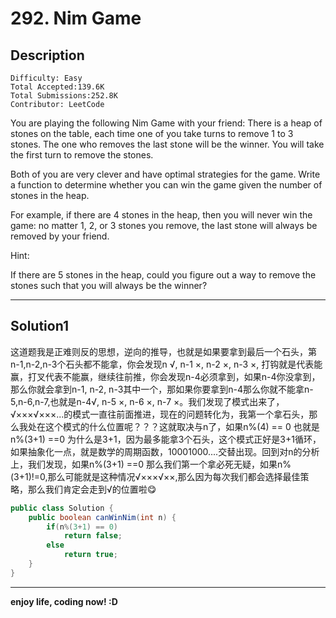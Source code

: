 # 292. Nim Game

## Description

```
Difficulty: Easy
Total Accepted:139.6K
Total Submissions:252.8K
Contributor: LeetCode
```

You are playing the following Nim Game with your friend: There is a heap of stones on the table, each time one of you take turns to remove 1 to 3 stones. The one who removes the last stone will be the winner. You will take the first turn to remove the stones.

Both of you are very clever and have optimal strategies for the game. Write a function to determine whether you can win the game given the number of stones in the heap.

For example, if there are 4 stones in the heap, then you will never win the game: no matter 1, 2, or 3 stones you remove, the last stone will always be removed by your friend.

Hint:

If there are 5 stones in the heap, could you figure out a way to remove the stones such that you will always be the winner?

***

## Solution1
  这道题我是正难则反的思想，逆向的推导，也就是如果要拿到最后一个石头，第n-1,n-2,n-3个石头都不能拿，你会发现n √, n-1 ×, n-2 ×, n-3 ×, 打钩就是代表能赢，打叉代表不能赢，继续往前推，你会发现n-4必须拿到，如果n-4你没拿到，那么你就会拿到n-1, n-2, n-3其中一个，那如果你要拿到n-4那么你就不能拿n-5,n-6,n-7,也就是n-4√, n-5 ×, n-6 ×, n-7 ×。我们发现了模式出来了，√×××√×××...的模式一直往前面推进，现在的问题转化为，我第一个拿石头，那么我处在这个模式的什么位置呢？？？这就取决与n了，如果n%(4) == 0 也就是 n%(3+1) ==0 为什么是3+1，因为最多能拿3个石头，这个模式正好是3+1循环，如果抽象化一点，就是数学的周期函数，10001000....交替出现。回到对n的分析上，我们发现，如果n%(3+1) ==0 那么我们第一个拿必死无疑，如果n%(3+1)!=0,那么可能就是这种情况√×××√××,那么因为每次我们都会选择最佳策略，那么我们肯定会走到√的位置啦:yum:

```java
public class Solution {
    public boolean canWinNim(int n) {
        if(n%(3+1) == 0)
            return false;
        else
            return true;
    }
}
```

***

**enjoy life, coding now! :D**